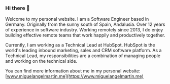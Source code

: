 ### Hi there 👋

Welcome to my personal website. I am a Software Engineer based in Germany. Originally from the sunny south of Spain, Andalusia.
Over 12 years of experience in software industry. Working remotely since 2013, I do enjoy building effective remote teams that work happily and productively together.

Currently, I am working as a Technical Lead at HubSpot. HubSpot is the world's leading inbound marketing, sales and CRM software platform. As a Technical Lead, my responsibilities are a combination of managing people and working on the technical side.

You can find more information about me in my personal website: [www.miguelangelmartin.me](https://www.miguelangelmartin.me)
